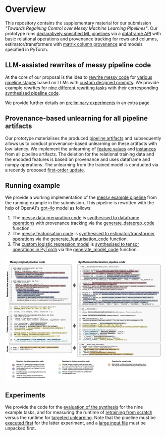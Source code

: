 # Overview

This repository contains the supplementary material for our submission _"Towards Regaining Control over
Messy Machine Learning Pipelines"_. Our prototype runs [declaratively specified ML pipelines](lester/classification.py) via a [dataframe API](lester/__init__.py) with basic relational operations and provenance tracking for rows and columns, estimator/transformers with [matrix column provenance](lester/feature_provenance.py) and models specified in PyTorch.

## LLM-assisted rewrites of messy pipeline code

At the core of our proposal is the idea to [rewrite messy code](lester/rewrite/__init__.py) for [various pipeline stages](lester/benchmark/__init__.py) based on LLMs with [custom designed prompts](lester/rewrite/prompts.py). We provide example rewrites for [nine different rewriting tasks](lester/benchmark) with their corresponding [synthesised pipeline code](synthesised_code.py).

We provide further details on [preliminary experiments](synthesised.md) in an extra page.

## Provenance-based unlearning for all pipeline artifacts

Our prototype materialises the produced [pipeline artifacts](lester/unlearning/artifacts.py) and subsequently allows us to conduct provenance-based unlearning on these artifacts with low latency. We implement the unlearning of [feature values](lester/unlearning/feature_deletion.py) and [instances](lester/unlearning/instance_deletion.py) from all pipeline artifacts. The deletion for the relational training data and the encoded features is based on provenance and uses dataframe and numpy operations. The unlearning from the trained model is conducted via a recently proposed [first-order update](https://www.ndss-symposium.org/wp-content/uploads/2023/02/ndss2023_s87_paper.pdf).

## Running example

We provide a working implementation of the [messy example pipeline](messy_original_pipeline.py) from the running example in the submission. This pipeline is rewritten with the help of OpenAI's [gpt-4o](https://openai.com/index/hello-gpt-4o/) model as follows:

 1. The [messy data preparation code](lester/benchmark/creditcard_dataprep.py) is [synthesised to dataframe operations](synthesised_code.py#L2) with provenance tracking via the [generate_dataprep_code](lester/rewrite/__init__.py#L17) function.
 1. The  [messy featurisation code](lester/benchmark/creditcard_featurisation.py) is [synthesised to estimator/transformer operations](synthesised_code.py#L117) via the [generate_featurisation_code](lester/rewrite/__init__.py#L40) function.
 1. The [custom logistic regression model](lester/benchmark/sklearnlogreg_model.py) is [synthesised to tensor operations in PyTorch](synthesised_code.py#L117) via the [generate_model_code](lester/rewrite/__init__.py#L54) function.

![example code transformation](running-example-rewritten.jpg)

## Experiments

We provide the code for the [evaluation of the synthesis](experiment__rewrite.py) for the nine example tasks, and for measuring the runtime of [retraining from scratch](experiment__retraining_time.py) versus the runtime for [targeted unlearning](experiment__unlearning.py). Note that the pipeline must be [executed first](run_rewritten_pipeline.py) for the latter experiment, and a [large input file](data/synthetic_mails_100000.csv.zip) must be unpacked first.
  

